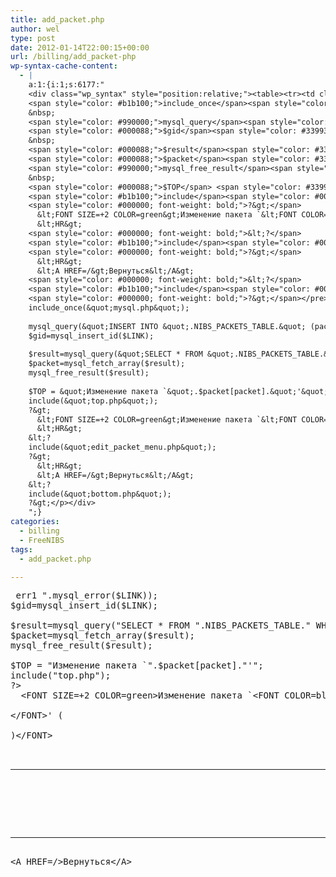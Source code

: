 ```yaml
---
title: add_packet.php
author: wel
type: post
date: 2012-01-14T22:00:15+00:00
url: /billing/add_packet-php
wp-syntax-cache-content:
  - |
    a:1:{i:1;s:6177:"
    <div class="wp_syntax" style="position:relative;"><table><tr><td class="code"><pre class="php" style="font-family:monospace;"><span style="color: #000000; font-weight: bold;">&lt;?</span>
    <span style="color: #b1b100;">include_once</span><span style="color: #009900;">&#40;</span><span style="color: #0000ff;">&quot;mysql.php&quot;</span><span style="color: #009900;">&#41;</span><span style="color: #339933;">;</span>
    &nbsp;
    <span style="color: #990000;">mysql_query</span><span style="color: #009900;">&#40;</span><span style="color: #0000ff;">&quot;INSERT INTO &quot;</span><span style="color: #339933;">.</span>NIBS_PACKETS_TABLE<span style="color: #339933;">.</span><span style="color: #0000ff;">&quot; (packet) VALUES ('&quot;</span><span style="color: #339933;">.</span><span style="color: #000088;">$packet</span><span style="color: #339933;">.</span><span style="color: #0000ff;">&quot;')&quot;</span><span style="color: #339933;">,</span><span style="color: #000088;">$LINK</span><span style="color: #009900;">&#41;</span> or <span style="color: #990000;">die</span><span style="color: #009900;">&#40;</span><span style="color: #0000ff;">&quot;save_packet.php -&gt; err1 &quot;</span><span style="color: #339933;">.</span><span style="color: #990000;">mysql_error</span><span style="color: #009900;">&#40;</span><span style="color: #000088;">$LINK</span><span style="color: #009900;">&#41;</span><span style="color: #009900;">&#41;</span><span style="color: #339933;">;</span>
    <span style="color: #000088;">$gid</span><span style="color: #339933;">=</span><span style="color: #990000;">mysql_insert_id</span><span style="color: #009900;">&#40;</span><span style="color: #000088;">$LINK</span><span style="color: #009900;">&#41;</span><span style="color: #339933;">;</span>
    &nbsp;
    <span style="color: #000088;">$result</span><span style="color: #339933;">=</span><span style="color: #990000;">mysql_query</span><span style="color: #009900;">&#40;</span><span style="color: #0000ff;">&quot;SELECT * FROM &quot;</span><span style="color: #339933;">.</span>NIBS_PACKETS_TABLE<span style="color: #339933;">.</span><span style="color: #0000ff;">&quot; WHERE gid=&quot;</span><span style="color: #339933;">.</span><span style="color: #000088;">$gid</span><span style="color: #339933;">,</span><span style="color: #000088;">$LINK</span><span style="color: #009900;">&#41;</span><span style="color: #339933;">;</span>
    <span style="color: #000088;">$packet</span><span style="color: #339933;">=</span><span style="color: #990000;">mysql_fetch_array</span><span style="color: #009900;">&#40;</span><span style="color: #000088;">$result</span><span style="color: #009900;">&#41;</span><span style="color: #339933;">;</span>
    <span style="color: #990000;">mysql_free_result</span><span style="color: #009900;">&#40;</span><span style="color: #000088;">$result</span><span style="color: #009900;">&#41;</span><span style="color: #339933;">;</span>
    &nbsp;
    <span style="color: #000088;">$TOP</span> <span style="color: #339933;">=</span> <span style="color: #0000ff;">&quot;Изменение пакета `&quot;</span><span style="color: #339933;">.</span><span style="color: #000088;">$packet</span><span style="color: #009900;">&#91;</span>packet<span style="color: #009900;">&#93;</span><span style="color: #339933;">.</span><span style="color: #0000ff;">&quot;'&quot;</span><span style="color: #339933;">;</span>
    <span style="color: #b1b100;">include</span><span style="color: #009900;">&#40;</span><span style="color: #0000ff;">&quot;top.php&quot;</span><span style="color: #009900;">&#41;</span><span style="color: #339933;">;</span>
    <span style="color: #000000; font-weight: bold;">?&gt;</span>
      &lt;FONT SIZE=+2 COLOR=green&gt;Изменение пакета `&lt;FONT COLOR=blue&gt;<span style="color: #000000; font-weight: bold;">&lt;?</span> <span style="color: #b1b100;">echo</span> <span style="color: #000088;">$packet</span><span style="color: #009900;">&#91;</span>packet<span style="color: #009900;">&#93;</span><span style="color: #339933;">;</span> <span style="color: #000000; font-weight: bold;">?&gt;</span>&lt;/FONT&gt;' (<span style="color: #000000; font-weight: bold;">&lt;?</span> <span style="color: #b1b100;">echo</span> <span style="color: #000088;">$gid</span><span style="color: #339933;">;</span> <span style="color: #000000; font-weight: bold;">?&gt;</span>)&lt;/FONT&gt;
      &lt;HR&gt;
    <span style="color: #000000; font-weight: bold;">&lt;?</span>
    <span style="color: #b1b100;">include</span><span style="color: #009900;">&#40;</span><span style="color: #0000ff;">&quot;edit_packet_menu.php&quot;</span><span style="color: #009900;">&#41;</span><span style="color: #339933;">;</span>
    <span style="color: #000000; font-weight: bold;">?&gt;</span>
      &lt;HR&gt;
      &lt;A HREF=/&gt;Вернуться&lt;/A&gt;
    <span style="color: #000000; font-weight: bold;">&lt;?</span>
    <span style="color: #b1b100;">include</span><span style="color: #009900;">&#40;</span><span style="color: #0000ff;">&quot;bottom.php&quot;</span><span style="color: #009900;">&#41;</span><span style="color: #339933;">;</span>
    <span style="color: #000000; font-weight: bold;">?&gt;</span></pre></td></tr></table><p class="theCode" style="display:none;">&lt;?
    include_once(&quot;mysql.php&quot;);
    
    mysql_query(&quot;INSERT INTO &quot;.NIBS_PACKETS_TABLE.&quot; (packet) VALUES ('&quot;.$packet.&quot;')&quot;,$LINK) or die(&quot;save_packet.php -&gt; err1 &quot;.mysql_error($LINK));
    $gid=mysql_insert_id($LINK);
    
    $result=mysql_query(&quot;SELECT * FROM &quot;.NIBS_PACKETS_TABLE.&quot; WHERE gid=&quot;.$gid,$LINK);
    $packet=mysql_fetch_array($result);
    mysql_free_result($result);
    
    $TOP = &quot;Изменение пакета `&quot;.$packet[packet].&quot;'&quot;;
    include(&quot;top.php&quot;);
    ?&gt;
      &lt;FONT SIZE=+2 COLOR=green&gt;Изменение пакета `&lt;FONT COLOR=blue&gt;&lt;? echo $packet[packet]; ?&gt;&lt;/FONT&gt;' (&lt;? echo $gid; ?&gt;)&lt;/FONT&gt;
      &lt;HR&gt;
    &lt;?
    include(&quot;edit_packet_menu.php&quot;);
    ?&gt;
      &lt;HR&gt;
      &lt;A HREF=/&gt;Вернуться&lt;/A&gt;
    &lt;?
    include(&quot;bottom.php&quot;);
    ?&gt;</p></div>
    ";}
categories:
  - billing
  - FreeNIBS
tags:
  - add_packet.php

---
```

<pre lang="php"><?
include_once("mysql.php");

mysql_query("INSERT INTO ".NIBS_PACKETS_TABLE." (packet) VALUES ('".$packet."')",$LINK) or die("save_packet.php -> err1 ".mysql_error($LINK));
$gid=mysql_insert_id($LINK);

$result=mysql_query("SELECT * FROM ".NIBS_PACKETS_TABLE." WHERE gid=".$gid,$LINK);
$packet=mysql_fetch_array($result);
mysql_free_result($result);

$TOP = "Изменение пакета `".$packet[packet]."'";
include("top.php");
?>
  &lt;FONT SIZE=+2 COLOR=green>Изменение пакета `&lt;FONT COLOR=blue>

<? echo $packet[packet]; ?>&lt;/FONT>' (

<? echo $gid; ?>)&lt;/FONT>
  

<HR />

<?
include("edit_packet_menu.php");
?>
  

<HR />
&lt;A HREF=/>Вернуться&lt;/A>

<?
include("bottom.php");
?>

</pre>